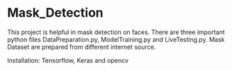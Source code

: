 # Mask_Detection
This project is helpful in mask detection on faces. There are three important python files DataPreparation.py, ModelTraining.py and LiveTesting.py.
Mask Dataset are prepared from different internet source.

Installation:
Tensorflow, Keras and opencv

